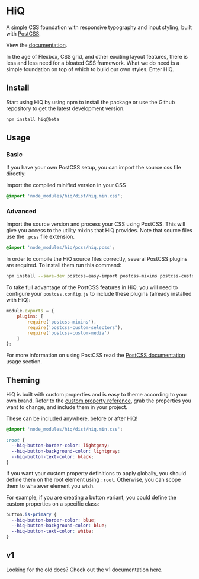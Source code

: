 # HiQ
A simple CSS foundation with responsive typography and input styling, built with [PostCSS](https://github.com/postcss/postcss).

View the [documentation](https://jonathanharrell.github.io/hiq/).

In the age of Flexbox, CSS grid, and other exciting layout features, there is less and less need for a bloated CSS framework. What we do need is a simple foundation on top of which to build our own styles. Enter HiQ.

## Install

Start using HiQ by using npm to install the package or use the Github repository to get the latest development version.

```bash
npm install hiq@beta
```

## Usage

### Basic

If you have your own PostCSS setup, you can import the source css file directly:

Import the compiled minified version in your CSS

```css
@import 'node_modules/hiq/dist/hiq.min.css';
```

### Advanced

Import the source version and process your CSS using PostCSS. This will give you access to the utility mixins that HiQ provides. Note that source files use the `.pcss` file extension.

```css
@import 'node_modules/hiq/pcss/hiq.pcss';
```

In order to compile the HiQ source files correctly, several PostCSS plugins are required. To install them run this command:

```bash
npm install --save-dev postcss-easy-import postcss-mixins postcss-custom-selectors postcss-nesting autoprefixer postcss-custom-media postcss-discard-comments
```

To take full advantage of the PostCSS features in HiQ, you will need to configure your `postcss.config.js` to include these plugins (already installed with HiQ):

```js
module.exports = {
    plugins: [
        require('postcss-mixins'),
        require('postcss-custom-selectors'),
        require('postcss-custom-media')
    ]
};
```

For more information on using PostCSS read the [PostCSS documentation](https://github.com/postcss/postcss#usage) usage section.

## Theming

HiQ is built with custom properties and is easy to theme according to your own brand. Refer to the [custom property reference](/reference/custom-properties), grab the properties you want to change, and include them in your project.

These can be included anywhere, before or after HiQ!

```css
@import 'node_modules/hiq/dist/hiq.min.css';

:root {
  --hiq-button-border-color: lightgray;
  --hiq-button-background-color: lightgray;
  --hiq-button-text-color: black;
}
```

If you want your custom property definitions to apply globally, you should define them on the root element using `:root`. Otherwise, you can scope them to whatever element you wish.

For example, if you are creating a button variant, you could define the custom properties on a specific class:

```css
button.is-primary {
  --hiq-button-border-color: blue;
  --hiq-button-background-color: blue;
  --hiq-button-text-color: white;
}
```

## v1

Looking for the old docs? Check out the v1 documentation [here](https://hiq.jonathan-harrell.com/).

